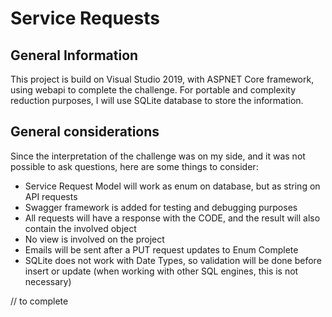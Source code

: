 # Service Requests

## General Information
This project is build on Visual Studio 2019, with ASPNET Core framework, using webapi to complete the challenge.
For portable and complexity reduction purposes, I will use SQLite database to store the information.

## General considerations
Since the interpretation of the challenge was on my side, and it was not possible to ask questions, here are some things to consider:

* Service Request Model will work as enum on database, but as string on API requests
* Swagger framework is added for testing and debugging purposes
* All requests will have a response with the CODE, and the result will also contain the involved object
* No view is involved on the project
* Emails will be sent after a PUT request updates to Enum Complete
* SQLite does not work with Date Types, so validation will be done before insert or update (when working with other SQL engines, this is not necessary)


// to complete